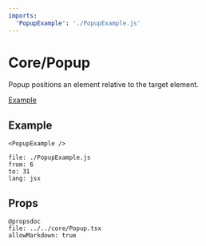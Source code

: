 ```yaml
---
imports:
  'PopupExample': './PopupExample.js'
---
```


# Core/Popup

Popup positions an element relative to the target element.

<a href="/demo/popup.html" target="_blank">Example</a>

## Example

```@render
<PopupExample />
```

```@source
file: ./PopupExample.js
from: 6
to: 31
lang: jsx
```

## Props

```
@propsdoc
file: ../../core/Popup.tsx
allowMarkdown: true
```
